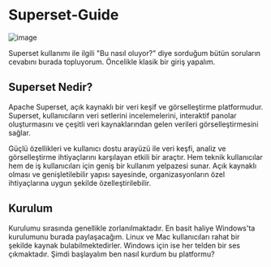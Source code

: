 # Superset-Guide

![image](https://github.com/rumeysaustun/Superset-Guide/assets/59111328/34f5a30b-7b71-42b7-95bf-643bca633a63)


Superset kullanımı ile ilgili "Bu nasıl oluyor?" diye sorduğum bütün soruların cevabını burada topluyorum. Öncelikle klasik bir giriş yapalım.

## Superset Nedir?

Apache Superset, açık kaynaklı bir veri keşif ve görselleştirme platformudur. Superset, kullanıcıların veri setlerini incelemelerini, interaktif panolar oluşturmasını ve çeşitli veri kaynaklarından gelen verileri görselleştirmesini sağlar. 

Güçlü özellikleri ve kullanıcı dostu arayüzü ile veri keşfi, analiz ve görselleştirme ihtiyaçlarını karşılayan etkili bir araçtır. Hem teknik kullanıcılar hem de iş kullanıcıları için geniş bir kullanım yelpazesi sunar. Açık kaynaklı olması ve genişletilebilir yapısı sayesinde, organizasyonların özel ihtiyaçlarına uygun şekilde özelleştirilebilir.

## Kurulum

Kurulumu sırasında genellikle zorlanılmaktadır. En basit haliye Windows'ta kurulumunu burada paylaşacağım. Linux ve Mac kullanıcıları rahat bir şekilde kaynak bulabilmektedirler. Windows için ise her telden bir ses çıkmaktadır. Şimdi başlayalım ben nasıl kurdum bu platformu?

